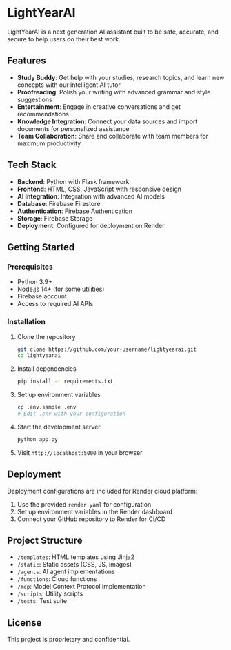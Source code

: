 # LightYearAI

LightYearAI is a next generation AI assistant built to be safe, accurate, and secure to help users do their best work.

## Features

- **Study Buddy**: Get help with your studies, research topics, and learn new concepts with our intelligent AI tutor
- **Proofreading**: Polish your writing with advanced grammar and style suggestions
- **Entertainment**: Engage in creative conversations and get recommendations
- **Knowledge Integration**: Connect your data sources and import documents for personalized assistance
- **Team Collaboration**: Share and collaborate with team members for maximum productivity

## Tech Stack

- **Backend**: Python with Flask framework
- **Frontend**: HTML, CSS, JavaScript with responsive design
- **AI Integration**: Integration with advanced AI models
- **Database**: Firebase Firestore
- **Authentication**: Firebase Authentication
- **Storage**: Firebase Storage
- **Deployment**: Configured for deployment on Render

## Getting Started

### Prerequisites

- Python 3.9+
- Node.js 14+ (for some utilities)
- Firebase account
- Access to required AI APIs

### Installation

1. Clone the repository
   ```bash
   git clone https://github.com/your-username/lightyearai.git
   cd lightyearai
   ```

2. Install dependencies
   ```bash
   pip install -r requirements.txt
   ```

3. Set up environment variables
   ```bash
   cp .env.sample .env
   # Edit .env with your configuration
   ```

4. Start the development server
   ```bash
   python app.py
   ```

5. Visit `http://localhost:5000` in your browser

## Deployment

Deployment configurations are included for Render cloud platform:

1. Use the provided `render.yaml` for configuration
2. Set up environment variables in the Render dashboard
3. Connect your GitHub repository to Render for CI/CD

## Project Structure

- `/templates`: HTML templates using Jinja2
- `/static`: Static assets (CSS, JS, images)
- `/agents`: AI agent implementations
- `/functions`: Cloud functions
- `/mcp`: Model Context Protocol implementation
- `/scripts`: Utility scripts
- `/tests`: Test suite

## License

This project is proprietary and confidential.
